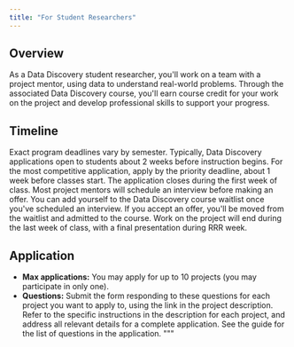 ```yaml
---
title: "For Student Researchers"
---
```


## Overview
As a Data Discovery student researcher, you'll work on a team with a project mentor, using data to understand real-world problems. Through the associated Data Discovery course, you'll earn course credit for your work on the project and develop professional skills to support your progress.

## Timeline
Exact program deadlines vary by semester. Typically, Data Discovery applications open to students about 2 weeks before instruction begins. For the most competitive application, apply by the priority deadline, about 1 week before classes start. The application closes during the first week of class. Most project mentors will schedule an interview before making an offer. You can add yourself to the Data Discovery course waitlist once you've scheduled an interview. If you accept an offer, you'll be moved from the waitlist and admitted to the course. Work on the project will end during the last week of class, with a final presentation during RRR week.


## Application
- **Max applications:** You may apply for up to 10 projects (you may participate in only one).
- **Questions:** Submit the form responding to these questions for each project you want to apply to, using the link in the project description. Refer to the specific instructions in the description for each project, and address all relevant details for a complete application. See the guide for the list of questions in the application.
"""